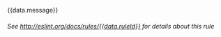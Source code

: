 {{data.message}}

###### See http://eslint.org/docs/rules/{{data.ruleId}} for details about this rule
